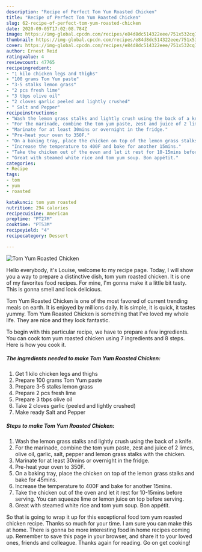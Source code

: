 ```yaml
---
description: "Recipe of Perfect Tom Yum Roasted Chicken"
title: "Recipe of Perfect Tom Yum Roasted Chicken"
slug: 62-recipe-of-perfect-tom-yum-roasted-chicken
date: 2020-09-05T17:02:08.784Z
image: https://img-global.cpcdn.com/recipes/e84d8dc514322eee/751x532cq70/tom-yum-roasted-chicken-recipe-main-photo.jpg
thumbnail: https://img-global.cpcdn.com/recipes/e84d8dc514322eee/751x532cq70/tom-yum-roasted-chicken-recipe-main-photo.jpg
cover: https://img-global.cpcdn.com/recipes/e84d8dc514322eee/751x532cq70/tom-yum-roasted-chicken-recipe-main-photo.jpg
author: Ernest Reid
ratingvalue: 4
reviewcount: 47765
recipeingredient:
- "1 kilo chicken legs and thighs"
- "100 grams Tom Yum paste"
- "3-5 stalks lemon grass"
- "2 pcs fresh lime"
- "3 tbps olive oil"
- "2 cloves garlic peeled and lightly crushed"
- " Salt and Pepper"
recipeinstructions:
- "Wash the lemon grass stalks and lightly crush using the back of a knife."
- "For the marinade, combine the tom yum paste, zest and juice of 2 limes, olive oil, garlic, salt, pepper and lemon grass stalks with the chicken."
- "Marinate for at least 30mins or overnight in the fridge."
- "Pre-heat your oven to 350F."
- "On a baking tray, place the chicken on top of the lemon grass stalks and bake for 45mins."
- "Increase the temperature to 400F and bake for another 15mins."
- "Take the chicken out of the oven and let it rest for 10-15mins before serving. You can squeeze lime or lemon juice on top before serving."
- "Great with steamed white rice and tom yum soup. Bon appétit."
categories:
- Recipe
tags:
- tom
- yum
- roasted

katakunci: tom yum roasted 
nutrition: 294 calories
recipecuisine: American
preptime: "PT27M"
cooktime: "PT53M"
recipeyield: "4"
recipecategory: Dessert

---
```



![Tom Yum Roasted Chicken](https://img-global.cpcdn.com/recipes/e84d8dc514322eee/751x532cq70/tom-yum-roasted-chicken-recipe-main-photo.jpg)

Hello everybody, it's Louise, welcome to my recipe page. Today, I will show you a way to prepare a distinctive dish, tom yum roasted chicken. It is one of my favorites food recipes. For mine, I'm gonna make it a little bit tasty. This is gonna smell and look delicious.

Tom Yum Roasted Chicken is one of the most favored of current trending meals on earth. It is enjoyed by millions daily. It is simple, it is quick, it tastes yummy. Tom Yum Roasted Chicken is something that I've loved my whole life. They are nice and they look fantastic.




To begin with this particular recipe, we have to prepare a few ingredients. You can cook tom yum roasted chicken using 7 ingredients and 8 steps. Here is how you cook it.

<!--inarticleads1-->

##### The ingredients needed to make Tom Yum Roasted Chicken:

1. Get 1 kilo chicken legs and thighs
1. Prepare 100 grams Tom Yum paste
1. Prepare 3-5 stalks lemon grass
1. Prepare 2 pcs fresh lime
1. Prepare 3 tbps olive oil
1. Take 2 cloves garlic (peeled and lightly crushed)
1. Make ready  Salt and Pepper




<!--inarticleads2-->

##### Steps to make Tom Yum Roasted Chicken:

1. Wash the lemon grass stalks and lightly crush using the back of a knife.
1. For the marinade, combine the tom yum paste, zest and juice of 2 limes, olive oil, garlic, salt, pepper and lemon grass stalks with the chicken.
1. Marinate for at least 30mins or overnight in the fridge.
1. Pre-heat your oven to 350F.
1. On a baking tray, place the chicken on top of the lemon grass stalks and bake for 45mins.
1. Increase the temperature to 400F and bake for another 15mins.
1. Take the chicken out of the oven and let it rest for 10-15mins before serving. You can squeeze lime or lemon juice on top before serving.
1. Great with steamed white rice and tom yum soup. Bon appétit.




So that is going to wrap it up for this exceptional food tom yum roasted chicken recipe. Thanks so much for your time. I am sure you can make this at home. There is gonna be more interesting food in home recipes coming up. Remember to save this page in your browser, and share it to your loved ones, friends and colleague. Thanks again for reading. Go on get cooking!
